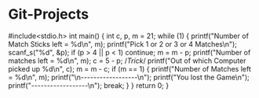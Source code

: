 # Git-Projects
#include<stdio.h>
int main()
{
	int c, p, m = 21;
	while (1)
	{
		printf("Number of Match Sticks left = %d\n", m);
		printf("Pick 1 or 2 or 3 or 4 Matches\n");
		scanf_s("%d", &p);
		if (p > 4 || p < 1)
			continue;
		m = m - p;
		printf("Number of matches left = %d\n", m);
		c = 5 - p; /*Trick*/
		printf("Out of which Computer picked up %d\n", c);
		m = m - c;
		if (m == 1)
		{
			printf("Number of Matches left = %d\n", m);
			printf("\n------------------\n");
			printf("You lost the Game\n");
			printf("------------------\n");
			break;
		}
	}
	return 0;
}
